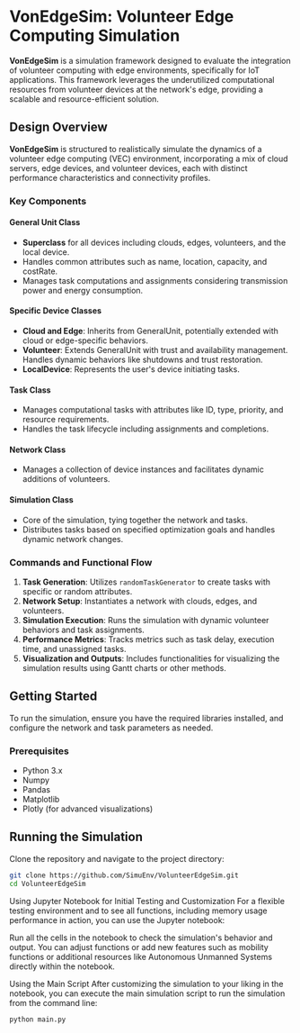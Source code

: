 # VonEdgeSim: Volunteer Edge Computing Simulation

**VonEdgeSim** is a simulation framework designed to evaluate the integration of volunteer computing with edge environments, specifically for IoT applications. This framework leverages the underutilized computational resources from volunteer devices at the network's edge, providing a scalable and resource-efficient solution.

## Design Overview

**VonEdgeSim** is structured to realistically simulate the dynamics of a volunteer edge computing (VEC) environment, incorporating a mix of cloud servers, edge devices, and volunteer devices, each with distinct performance characteristics and connectivity profiles.

### Key Components

#### General Unit Class

- **Superclass** for all devices including clouds, edges, volunteers, and the local device.
- Handles common attributes such as name, location, capacity, and costRate.
- Manages task computations and assignments considering transmission power and energy consumption.

#### Specific Device Classes

- **Cloud and Edge**: Inherits from GeneralUnit, potentially extended with cloud or edge-specific behaviors.
- **Volunteer**: Extends GeneralUnit with trust and availability management. Handles dynamic behaviors like shutdowns and trust restoration.
- **LocalDevice**: Represents the user's device initiating tasks.

#### Task Class

- Manages computational tasks with attributes like ID, type, priority, and resource requirements.
- Handles the task lifecycle including assignments and completions.

#### Network Class

- Manages a collection of device instances and facilitates dynamic additions of volunteers.

#### Simulation Class

- Core of the simulation, tying together the network and tasks.
- Distributes tasks based on specified optimization goals and handles dynamic network changes.

### Commands and Functional Flow

1. **Task Generation**: Utilizes `randomTaskGenerator` to create tasks with specific or random attributes.
2. **Network Setup**: Instantiates a network with clouds, edges, and volunteers.
3. **Simulation Execution**: Runs the simulation with dynamic volunteer behaviors and task assignments.
4. **Performance Metrics**: Tracks metrics such as task delay, execution time, and unassigned tasks.
5. **Visualization and Outputs**: Includes functionalities for visualizing the simulation results using Gantt charts or other methods.

## Getting Started

To run the simulation, ensure you have the required libraries installed, and configure the network and task parameters as needed.

### Prerequisites

- Python 3.x
- Numpy
- Pandas
- Matplotlib
- Plotly (for advanced visualizations)

## Running the Simulation

Clone the repository and navigate to the project directory:

```bash
git clone https://github.com/SimuEnv/VolunteerEdgeSim.git
cd VolunteerEdgeSim
```

Using Jupyter Notebook for Initial Testing and Customization
For a flexible testing environment and to see all functions, including memory usage performance in action, you can use the Jupyter notebook:


Run all the cells in the notebook to check the simulation's behavior and output. You can adjust functions or add new features such as mobility functions or additional resources like Autonomous Unmanned Systems directly within the notebook.

Using the Main Script
After customizing the simulation to your liking in the notebook, you can execute the main simulation script to run the simulation from the command line:

```bash
python main.py
```

